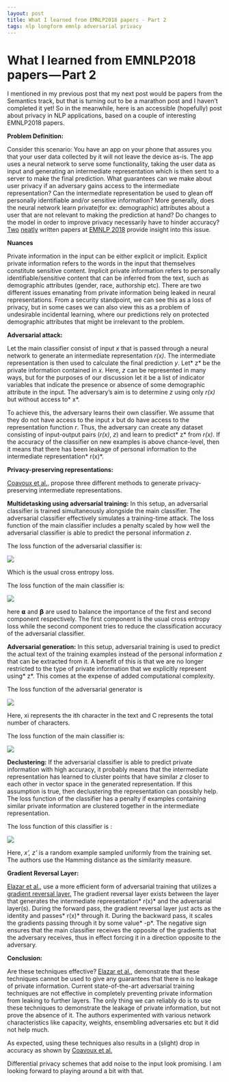 ```yaml
---
layout: post
title: What I learned from EMNLP2018 papers - Part 2
tags: nlp longform emnlp adversarial privacy 
---
```

# What I learned from EMNLP2018 papers — Part 2

I mentioned in my previous post that my next post would be papers from the Semantics track, but that is turning out to be a marathon post and I haven’t completed it yet! So in the meanwhile, here is an accessible (hopefully) post about privacy in NLP applications, based on a couple of interesting EMNLP2018 papers.

**Problem Definition:**

Consider this scenario: You have an app on your phone that assures you that your user data collected by it will not leave the device as-is. The app uses a neural network to serve some functionality, taking the user data as input and generating an intermediate representation which is then sent to a server to make the final prediction. What guarantees can we make about user privacy if an adversary gains access to the intermediate representation? Can the intermediate representation be used to glean off personally identifiable and/or sensitive information? More generally, does the neural network learn private(for ex: demographic) attributes about a user that are not relevant to making the prediction at hand? Do changes to the model in order to improve privacy necessarily have to hinder accuracy? [Two](http://aclweb.org/anthology/D18-1001) [neatly](http://aclweb.org/anthology/D18-1002) written papers at [EMNLP 2018](http://emnlp2018.org/) provide insight into this issue.

**Nuances**

Private information in the input can be either explicit or implicit. Explicit private information refers to the words in the input that themselves constitute sensitive content. Implicit private information refers to personally identifiable/sensitive content that can be inferred from the text, such as demographic attributes (gender, race, authorship etc). There are two different issues emanating from private information being leaked in neural representations. From a security standpoint, we can see this as a loss of privacy, but in some cases we can also view this as a problem of undesirable incidental learning, where our predictions rely on protected demographic attributes that might be irrelevant to the problem.

**Adversarial attack:**

Let the main classifier consist of input *x* that is passed through a neural network to generate an intermediate representation *r(x)*. The intermediate representation is then used to calculate the final prediction *y*. Let* z* be the private information contained in *x*. Here, *z* can be represented in many ways, but for the purposes of our discussion let it be a list of indicator variables that indicate the presence or absence of some demographic attribute in the input. The adversary’s aim is to determine *z* using only *r(x)* but without access to* x*.

To achieve this, the adversary learns their own classifier. We assume that they do not have access to the input *x* but do have access to the representation function *r*. Thus, the adversary can create any dataset consisting of input-output pairs (*r(x)*, *z*) and learn to predict* z* from *r(x)*. If the accuracy of the classifier on new examples is above chance-level, then it means that there has been leakage of personal information to the intermediate representation* r(x)*.

**Privacy-preserving representations:**

[Coavoux et al.,](http://aclweb.org/anthology/D18-1001) propose three different methods to generate privacy-preserving intermediate representations.

**Multidetasking using adversarial training:** In this setup, an adversarial classifier is trained simultaneously alongside the main classifier. The adversarial classifier effectively simulates a training-time attack. The loss function of the main classifier includes a penalty scaled by how well the adversarial classifier is able to predict the personal information *z*.

The loss function of the adversarial classifier is:

![](https://cdn-images-1.medium.com/max/2000/0*V3ZWIpz_PBgFTcmG)

Which is the usual cross entropy loss.

The loss function of the main classifier is:

![](https://cdn-images-1.medium.com/max/2000/0*9a3TbHddq0D5Grz0)

here 𝝰 and 𝝱 are used to balance the importance of the first and second component respectively. The first component is the usual cross entropy loss while the second component tries to reduce the classification accuracy of the adversarial classifier.

**Adversarial generation:** In this setup, adversarial training is used to predict the actual text of the training examples instead of the personal information *z* that can be extracted from it. A benefit of this is that we are no longer restricted to the type of private information that we explicitly represent using* z*. This comes at the expense of added computational complexity.

The loss function of the adversarial generator is

![](https://cdn-images-1.medium.com/max/2000/0*169MQve9CVVfrDkY)

Here, xi represents the ith character in the text and C represents the total number of characters.

The loss function of the main classifier is:

![](https://cdn-images-1.medium.com/max/2000/0*yo9WIoRD6ZEfe5T5)

**Declustering:** If the adversarial classifier is able to predict private information with high accuracy, it probably means that the intermediate representation has learned to cluster points that have similar *z* closer to each other in vector space in the generated representation. If this assumption is true, then declustering the representation can possibly help. The loss function of the classifier has a penalty if examples containing similar private information are clustered together in the intermediate representation.

The loss function of this classifier is :

![](https://cdn-images-1.medium.com/max/2000/0*9EP1LxFKBphBA2mD)

Here, *x’, z’* is a random example sampled uniformly from the training set. The authors use the Hamming distance as the similarity measure.

**Gradient Reversal Layer:**

[Elazar et al.,](http://aclweb.org/anthology/D18-1002) use a more efficient form of adversarial training that utilizes a [gradient reversal layer.](https://arxiv.org/pdf/1409.7495.pdf) The gradient reversal layer exists between the layer that generates the intermediate representation* r(x)* and the adversarial layer(s). During the forward pass, the gradient reversal layer just acts as the identity and passes* r(x)* through it. During the backward pass, it scales the gradients passing through it by some value* -p*. The negative sign ensures that the main classifier receives the opposite of the gradients that the adversary receives, thus in effect forcing it in a direction opposite to the adversary.

**Conclusion:**

Are these techniques effective? [Elazar et al.,](http://aclweb.org/anthology/D18-1002) demonstrate that these techniques cannot be used to give any guarantees that there is no leakage of private information. Current state-of-the-art adversarial training techniques are not effective in completely preventing private information from leaking to further layers. The only thing we can reliably do is to use these techniques to demonstrate the leakage of private information, but not prove the absence of it. The authors experimented with various network characteristics like capacity, weights, ensembling adversaries etc but it did not help much.

As expected, using these techniques also results in a (slight) drop in accuracy as shown by [Coavoux et al.](http://aclweb.org/anthology/D18-1001)

Differential privacy schemes that add noise to the input look promising. I am looking forward to playing around a bit with that.
